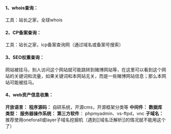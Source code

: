 #### 1、whois查询：
工具：站长之家，全球whois
#### 2、CP备案查询：
工具：站长之家，icp备案查询网（通过域名或备案号搜索）
#### 3、SEO权重查询：
网站被挂马，别人访问这个网站就可能跳转到赌博网站等，在这里可以看到这个网站的关键词和流量，如果关键词和本网站无关，而是一些赌博网站信息；那么本网站可能被挂马。
#### 4、web资产信息收集：
**开放语言：**
**程序源码：** 
	自研系统，开源cms，开源框架分类等
**中间件：**
**数据库类型：**
**服务器操作系统：**
**第三方软件**：
	phpmyadmin、vs-ftpd，vnc
**子域名：**
	推荐使用oneforall或layer子域名挖掘机（遇到[[域名泛解析]]的情况就不能用这个了）
